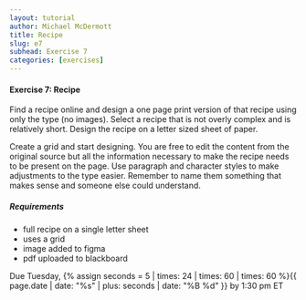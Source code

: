 ```yaml
---
layout: tutorial
author: Michael McDermott
title: Recipe
slug: e7
subhead: Exercise 7
categories: [exercises]
---
```

#### Exercise 7: Recipe
Find a recipe online and design a one page print version of that recipe using only the type (no images). Select a recipe that is not overly complex and is relatively short. Design the recipe on a letter sized sheet of paper.

Create a grid and start designing. You are free to edit the content from the original source but all the information necessary to make the recipe needs to be present on the page. Use paragraph and character styles to make adjustments to the type easier. Remember to name them something that makes sense and someone else could understand.

##### Requirements
* full recipe on a single letter sheet
* uses a grid 
* image added to figma
* pdf uploaded to blackboard

<span class="due">Due Tuesday, {% assign seconds = 5 | times: 24 | times: 60 | times: 60 %}{{ page.date | date: "%s" | plus: seconds | date: "%B %d" }} by 1:30 pm ET</span>
